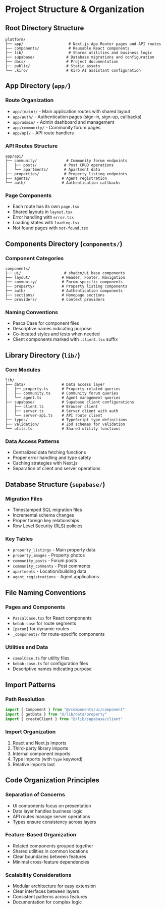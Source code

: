 # Project Structure & Organization

## Root Directory Structure

```
platform/
├── app/                    # Next.js App Router pages and API routes
├── components/             # Reusable React components
├── lib/                    # Shared utilities and business logic
├── supabase/              # Database migrations and configuration
├── docs/                  # Project documentation
├── public/                # Static assets
└── .kiro/                 # Kiro AI assistant configuration
```

## App Directory (`app/`)

### Route Organization
- `app/(main)/` - Main application routes with shared layout
- `app/auth/` - Authentication pages (sign-in, sign-up, callbacks)
- `app/admin/` - Admin dashboard and management
- `app/community/` - Community forum pages
- `app/api/` - API route handlers

### API Routes Structure
```
app/api/
├── community/             # Community forum endpoints
│   ├── posts/            # Post CRUD operations
│   └── apartments/       # Apartment data
├── properties/           # Property listing endpoints
├── agents/              # Agent registration
└── auth/                # Authentication callbacks
```

### Page Components
- Each route has its own `page.tsx`
- Shared layouts in `layout.tsx`
- Error handling with `error.tsx`
- Loading states with `loading.tsx`
- Not found pages with `not-found.tsx`

## Components Directory (`components/`)

### Component Categories
```
components/
├── ui/                   # shadcn/ui base components
├── layout/              # Header, Footer, Navigation
├── community/           # Forum-specific components
├── property/            # Property listing components
├── auth/                # Authentication components
├── sections/            # Homepage sections
└── providers/           # Context providers
```

### Naming Conventions
- PascalCase for component files
- Descriptive names indicating purpose
- Co-located styles and tests when needed
- Client components marked with `.client.tsx` suffix

## Library Directory (`lib/`)

### Core Modules
```
lib/
├── data/                # Data access layer
│   ├── property.ts      # Property-related queries
│   ├── community.ts     # Community forum queries
│   └── agent.ts         # Agent management queries
├── supabase/            # Supabase client configurations
│   ├── client.ts        # Browser client
│   ├── server.ts        # Server client with auth
│   └── server-api.ts    # API route client
├── types/               # TypeScript type definitions
├── validation/          # Zod schemas for validation
└── utils.ts             # Shared utility functions
```

### Data Access Patterns
- Centralized data fetching functions
- Proper error handling and type safety
- Caching strategies with Next.js
- Separation of client and server operations

## Database Structure (`supabase/`)

### Migration Files
- Timestamped SQL migration files
- Incremental schema changes
- Proper foreign key relationships
- Row Level Security (RLS) policies

### Key Tables
- `property_listings` - Main property data
- `property_images` - Property photos
- `community_posts` - Forum posts
- `community_comments` - Post comments
- `apartments` - Location/building data
- `agent_registrations` - Agent applications

## File Naming Conventions

### Pages and Components
- `PascalCase.tsx` for React components
- `kebab-case` for route segments
- `[param]` for dynamic routes
- `_components/` for route-specific components

### Utilities and Data
- `camelCase.ts` for utility files
- `kebab-case.ts` for configuration files
- Descriptive names indicating purpose

## Import Patterns

### Path Resolution
```typescript
import { Component } from "@/components/ui/component"
import { getData } from "@/lib/data/property"
import { createClient } from "@/lib/supabase/client"
```

### Import Organization
1. React and Next.js imports
2. Third-party library imports
3. Internal component imports
4. Type imports (with `type` keyword)
5. Relative imports last

## Code Organization Principles

### Separation of Concerns
- UI components focus on presentation
- Data layer handles business logic
- API routes manage server operations
- Types ensure consistency across layers

### Feature-Based Organization
- Related components grouped together
- Shared utilities in common locations
- Clear boundaries between features
- Minimal cross-feature dependencies

### Scalability Considerations
- Modular architecture for easy extension
- Clear interfaces between layers
- Consistent patterns across features
- Documentation for complex logic
